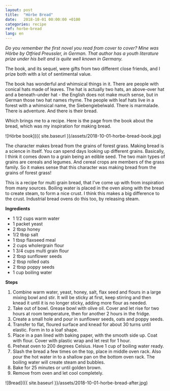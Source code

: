 ```yaml
---
layout: post
title:  "Hörbe Bread"
date:   2018-10-01 00:00:00 +0100
categories: recipe
ref: horbe-bread
lang: en
---
```


*Do you remember the first novel you read from cover to cover? Mine was Hörbe by Otfried Preussler, in German. That author has a youth literature prize under his belt and is quite well known in Germany.*

The book, and its sequel, were gifts from two different close friends, and I prize both with a lot of sentimental value.

The book has wonderful and whimsical things in it. There are people with conical hats made of leaves. The hat is actually two hats, an above-over hat and a beneath-under hat - the English does not make much sense, but in German those two hat names rhyme. The people with leaf hats live in a forest with a whimsical name, the Siebengiebelwald. There is marmalade. There is adventure. And there is their bread.

Which brings me to a recipe. Here is the page from the book about the bread, which was my inspiration for making bread.

![Hörbe book]({{ site.baseurl }}/assets/2018-10-01-horbe-bread-book.jpg)

The character makes bread from the grains of forest grass. Making bread is a science in itself. You can spend days looking up different grains. Basically, I think it comes down to a grain being an edible seed. The two main types of grains are cereals and legumes. And cereal crops are members of the grass family. So it makes sense that this character was making bread from the grains of forest grass!

This is a recipe for multi grain bread, that I’ve come up with from inspiration from many sources. Boiling water is placed in the oven along with the bread to create steam, to form a nice crust. I think this makes a big difference to the crust. Industrial bread ovens do this too, by releasing steam.

**Ingredients**

* 1 1/2 cups warm water
* 1 packet yeast
* 2 tbsp honey 
* 1/2 tbsp salt
* 1 tbsp flaxseed meal
* 2 cups wholergrain flour
* 1 3/4 cups multi grain flour
* 2 tbsp sunflower seeds
* 2 tbsp rolled oats
* 2 tbsp poppy seeds
* 1 cup boiling water

**Steps**

1. Combine warm water, yeast, honey, salt, flax seed and flours in a large mixing bowl and stir. It will be sticky at first, keep stirring and then knead it until it is no longer sticky, adding more flour as needed.
2. Take out of bowl. Grease bowl with olive oil. Cover and let rise for two hours at room temperature, then for another 2 hours in the fridge.
3. Create a small hole and pour in sunflower seeds, oats and poppy seeds.
4. Transfer to flat, floured surface and knead for about 30 turns until elastic. Form in to a loaf shape.
5. Place in a pan lined with baking paper, with the smooth side up. Coat with flour. Cover with plastic wrap and let rest for 1 hour.
6. Preheat oven to 200 degrees Celsius. Have 1 cup of boiling water ready.
7. Slash the bread a few times on the top, place in middle oven rack. Also pour the hot water in to a shallow pan on the bottom oven rack. The boiling water will create steam and bubbles.
8. Bake for 25 minutes or until golden brown.
9. Remove from oven and let cool completely.

![Bread]({{ site.baseurl }}/assets/2018-10-01-horbe-bread-after.jpg)

